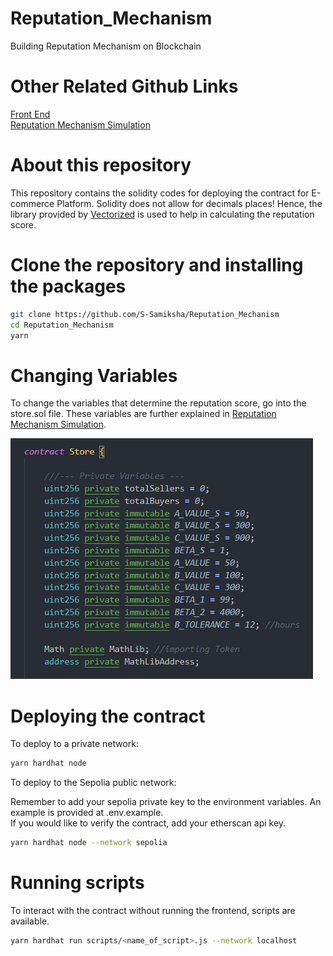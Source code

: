 # Reputation_Mechanism
Building Reputation Mechanism on Blockchain

# Other Related Github Links
[Front End](https://github.com/S-Samiksha/reputation_mechanism_frontend) <br>
[Reputation Mechanism Simulation](https://github.com/S-Samiksha/Reputation_Mechanism_Simulations) <br>

# About this repository 

This repository contains the solidity codes for deploying the contract for E-commerce Platform. Solidity does not allow for decimals places! Hence, the library provided by [Vectorized](https://github.com/Vectorized/solady/blob/main/src/utils/FixedPointMathLib.sol) is used to help in calculating the reputation score. 

# Clone the repository and installing the packages

```bash
git clone https://github.com/S-Samiksha/Reputation_Mechanism
cd Reputation_Mechanism
yarn 
```

# Changing Variables

To change the variables that determine the reputation score, go into the store.sol file. These variables are further explained in [Reputation Mechanism Simulation](https://github.com/S-Samiksha/Reputation_Mechanism_Simulations). <br>

![Reputation_Score_Variables](assets/Variables.png)

# Deploying the contract

To deploy to a private network: <br>

```bash
yarn hardhat node
```

To deploy to the Sepolia public network: <br>

Remember to add your sepolia private key to the environment variables. An example is provided at .env.example. <br>
If you would like to verify the contract, add your etherscan api key. <br>

```bash
yarn hardhat node --network sepolia
```

# Running scripts

To interact with the contract without running the frontend, scripts are available. 

```bash
yarn hardhat run scripts/<name_of_script>.js --network localhost 
```